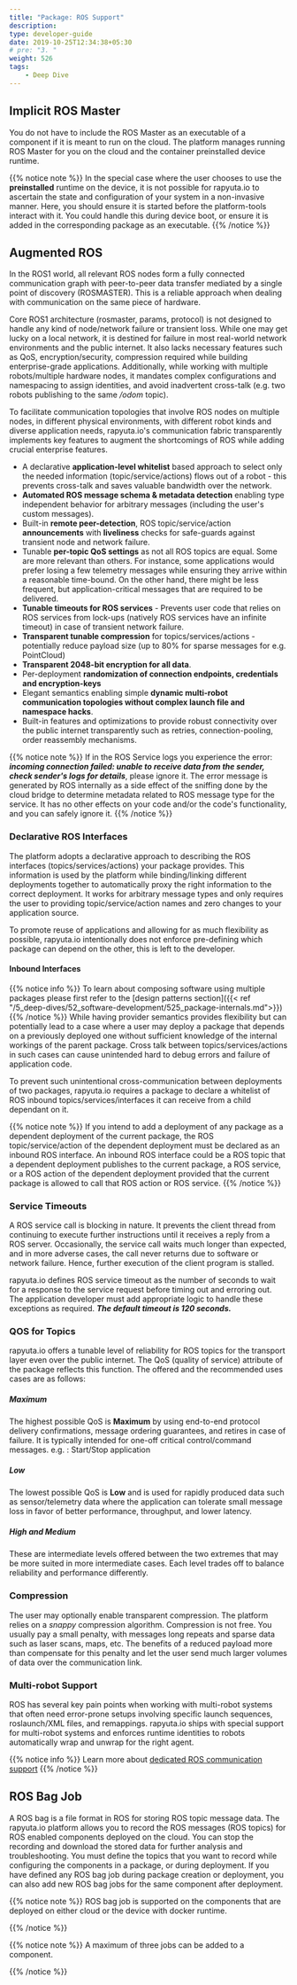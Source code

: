 ```yaml
---
title: "Package: ROS Support"
description:
type: developer-guide
date: 2019-10-25T12:34:38+05:30
# pre: "3. "
weight: 526
tags:
    - Deep Dive
---
```

## Implicit ROS Master
You do not have to include the ROS Master as an executable of a component
if it is meant to run on the cloud. The platform manages running ROS
Master for you on the cloud and the container preinstalled device runtime. 

{{% notice note %}}
In the special case where the user chooses to use the **preinstalled**
runtime on the device, it is not possible for rapyuta.io to ascertain the
state and configuration of your system in a non-invasive manner. Here, you
should ensure it is started before the platform-tools interact with it. You
could handle this during device boot, or ensure it is added in the
corresponding package as an executable.
{{% /notice %}}

## Augmented ROS 
In the ROS1 world, all relevant ROS nodes form a fully connected
communication graph with peer-to-peer data transfer mediated by a
single point of discovery (ROSMASTER).
This is a reliable approach when dealing with communication on
the same piece of hardware. 

Core ROS1 architecture (rosmaster, params, protocol) is not designed
to handle any kind of node/network failure or transient loss. While one
may get lucky on a local network, it is destined for failure in most
real-world network environments and the public internet. It also lacks
necessary features such as QoS, encryption/security, compression required
while building enterprise-grade applications. Additionally, while working with
multiple robots/multiple hardware nodes, it mandates complex configurations
and namespacing to assign identities, and avoid inadvertent
cross-talk (e.g. two robots publishing to the same */odom* topic).

To facilitate communication topologies that involve ROS nodes on
multiple nodes, in different physical environments, with different
robot kinds and diverse application needs, 
rapyuta.io's communication fabric transparently implements key
features to augment the shortcomings of ROS while adding crucial
enterprise features.

* A declarative **application-level whitelist** based approach to select only the needed information (topic/service/actions) flows out of a robot - this prevents cross-talk and saves valuable bandwidth over the network.
* **Automated ROS message schema & metadata detection**  enabling type independent behavior for arbitrary messages (including the user's custom messages). 
* Built-in **remote peer-detection**, ROS topic/service/action **announcements** with **liveliness** checks for safe-guards against transient node and network failure.
* Tunable __per-topic QoS settings__ as not all ROS topics are equal. 
  Some are more relevant than others. For instance, some applications would prefer losing
a few telemetry messages while ensuring they arrive within a reasonable time-bound.
On the other hand, there might be less frequent, but application-critical messages
that are required to be delivered. 
* __Tunable timeouts for ROS services__ - Prevents user code that relies on ROS services from lock-ups (natively ROS services have an infinite timeout) in case of transient network failure. 
* __Transparent tunable compression__ for topics/services/actions - potentially reduce payload size (up to 80% for sparse messages for e.g. PointCloud)
* __Transparent 2048-bit encryption for all data__.
* Per-deployment __randomization of connection endpoints, credentials and encryption-keys__
* Elegant semantics enabling simple __dynamic multi-robot communication topologies without complex launch file and namespace hacks__.
* Built-in features and optimizations to provide robust connectivity over the public internet transparently such as retries, connection-pooling, order reassembly mechanisms. 

{{% notice note %}}
If in the ROS Service logs you experience the error: ***incoming connection failed: unable to receive data from the sender, check sender's logs for details***, please ignore it. The error message is generated by ROS internally as a side effect of the sniffing done by the cloud bridge to determine metadata related to ROS message type for the service. It has no other effects on your code and/or the code's functionality, and you can safely ignore it.
{{% /notice %}}

### Declarative ROS Interfaces
The platform adopts a declarative approach to describing the ROS
interfaces (topics/services/actions) your package provides. 
This information is used by the platform while binding/linking
different deployments together to automatically proxy the right
information to the correct deployment. It works for arbitrary
message types and only requires the user to providing topic/service/action
names and zero changes to your application source.

To promote reuse of applications and allowing for as much
flexibility as possible, rapyuta.io intentionally does not
enforce pre-defining which package can depend on the other,
this is left to the developer. 

#### Inbound Interfaces
{{% notice info %}}
To learn about composing software using multiple packages please first refer to the [design patterns section]({{< ref "/5_deep-dives/52_software-development/525_package-internals.md">}})
{{% /notice %}}
While having provider semantics provides flexibility but can potentially lead to a case where a user may deploy a package that depends on a previously deployed one without sufficient knowledge of the internal workings of the parent package. Cross talk between topics/services/actions in such cases can cause unintended hard to debug errors and failure of application code. 

To prevent such unintentional cross-communication between deployments of two packages, rapyuta.io requires a package to declare a whitelist of ROS inbound topics/services/interfaces it can receive from a child dependant on it. 

{{% notice note %}}
If you intend to add a deployment of any package as a dependent deployment of the current package, the ROS topic/service/action of the dependent deployment must be declared as an inbound ROS interface. An inbound ROS interface could be a ROS topic that a dependent deployment publishes to the current package, a ROS service, or a ROS action of the dependent deployment provided that the current package is allowed to call that ROS action or ROS service.
{{% /notice %}}

### Service Timeouts
A ROS service call is blocking in nature. It prevents the client
thread from continuing to execute further instructions until it
receives a reply from a ROS server. Occasionally, the service call
waits much longer than expected, and in more adverse cases, the call
never returns due to software or network failure. Hence, further
execution of the client program is stalled.

rapyuta.io defines ROS service timeout as the number of seconds to wait
for a response to the service request before timing out and erroring out.
The application developer must add appropriate logic to handle these exceptions as required. **_The default timeout is 120 seconds._**

### QOS for Topics
rapyuta.io offers a tunable level of reliability for ROS topics for the transport layer even over the public internet. The QoS (quality of service) attribute of the package reflects this function. The offered and the recommended uses cases are as follows:

##### Maximum
The highest possible QoS is **Maximum** by using end-to-end protocol delivery confirmations, message ordering guarantees, and retires in case of failure.  It is typically intended for one-off critical control/command messages.
e.g. : Start/Stop application

##### Low
The lowest possible QoS is **Low** and is used for rapidly produced data such as sensor/telemetry data where the application can tolerate small message loss in favor of better performance, throughput, and lower latency.

##### High and Medium
These are intermediate levels offered between the two extremes that may be more suited in more intermediate cases. Each level trades off to balance reliability and performance differently.

### Compression
The user may optionally enable transparent compression. The platform relies on a *snappy* compression algorithm. Compression is not free. You usually pay a small penalty, with messages long repeats and sparse data such as laser scans, maps, etc. The benefits of a reduced payload more than compensate for this penalty and let the user send much larger volumes of data over the communication link.


### Multi-robot Support
ROS has several key pain points when working with multi-robot systems that often need error-prone setups involving specific launch sequences, roslaunch/XML files, and remappings. rapyuta.io ships with special support for multi-robot systems and enforces runtime identities to robots automatically wrap and unwrap for the right agent. 

{{% notice info %}}
Learn more about [dedicated ROS communication support]()
{{% /notice %}}

## ROS Bag Job
A ROS bag is a file format in ROS for storing ROS topic message data. The rapyuta.io platform allows you to record the ROS messages (ROS topics) for ROS enabled components deployed on the cloud. You can stop the recording and download the stored data for further analysis and troubleshooting. You must define the topics that you want to record while configuring the components in a package, or during deployment. If you have defined any ROS bag job during package creation or deployment, you can also add new ROS bag jobs for the same component after deployment.

{{% notice note %}}
ROS bag job is supported on the components that are deployed on either cloud or the device with docker runtime.</br>

{{% /notice %}}

{{% notice note %}}
A maximum of three jobs can be added to a component.
 
{{% /notice %}}
